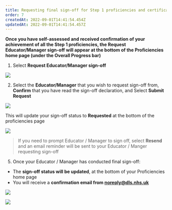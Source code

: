 ```yaml
---
title: Requesting final sign-off for Step 1 proficiencies and certificate generation
order: 7
createdAt: 2022-09-01T14:41:54.454Z
updatedAt: 2022-09-01T14:41:54.457Z
---
```

**Once you have self-assessed and received confirmation of your achievement of all the Step 1 proficiencies, the Request Educator/Manager sign-off will appear at the bottom of the Proficiencies home page (under the Overall Progress bar​)** 

1. Select **Request Educator/Manager sign-off​**

![](/img/l_sign-off_1_n.png)

2. Select the **Educator/Manager** that you wish to request sign-off from, **Confirm** that you have read the sign-off declaration​, and Select **Submit Request​**

![](/img/l_sign-off_2_n.png)

This will update your sign-off status to **Requested** at the bottom of the proficiencies page​

![](/img/le-7-3.jpg)

> If you need to prompt Educator / Manager to sign off, select **Resend** and an email reminder will be sent to your Educator / Manger requesting sign-off​

5. Once your Educator / Manager has conducted final sign-off:

* The **sign-off status will be updated**, at the bottom of your Proficiencies home page
* You will receive a **confirmation email from noreply@dls.nhs.uk​**



![](/img/sign-off_6.png)

![](/img/l_sign-off_3.png)